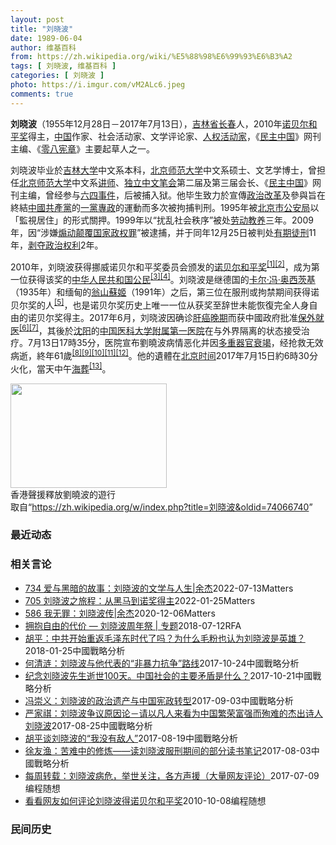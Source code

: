 ```yaml
---
layout: post
title: "刘晓波"
date: 1989-06-04
author: 维基百科
from: https://zh.wikipedia.org/wiki/%E5%88%98%E6%99%93%E6%B3%A2
tags: [ 刘晓波, 维基百科 ]
categories: [ 刘晓波 ]
photo: https://i.imgur.com/vM2ALc6.jpeg
comments: true
---
```

<div class="mw-parser-output"><div id="noteTA-eae0c4d2" class="noteTA"><div class="noteTA-group"><div data-noteta-group-source="module" data-noteta-group="IT"></div><div data-noteta-group-source="module" data-noteta-group="People"></div></div><div class="noteTA-local"><div data-noteta-code="zh:亞細安;zh-cn:东盟;zh-sg:亚细安;zh-hk:東盟;zh-tw:東協;zh-mo:東盟;"></div><div data-noteta-code="zh-cn:昂山素季; zh-tw:翁山蘇姬; zh:翁山蘇姬; zh-hk:昂山素姬; zh-sg:昂山舒吉;"></div><div data-noteta-code="zh-tw:訊號;zh-cn:信号;"></div><div data-noteta-code="zh-tw:訊息;zh-cn:消息;"></div><div data-noteta-code="zh:默克爾;zh-hans:默克尔;zh-hk:默克爾;zh-tw:梅克爾;"></div></div></div>

<p><b>刘晓波</b>（1955年12月28日－2017年7月13日），<a href="/wiki/%E5%90%89%E6%9E%97%E7%9C%81" title="吉林省">吉林省</a><a href="/wiki/%E9%95%BF%E6%98%A5" class="mw-redirect" title="长春">长春</a>人，2010年<a href="/wiki/%E8%AF%BA%E8%B4%9D%E5%B0%94%E5%92%8C%E5%B9%B3%E5%A5%96" title="诺贝尔和平奖">诺贝尔和平奖</a>得主，<a href="/wiki/%E4%B8%AD%E5%8D%8E%E4%BA%BA%E6%B0%91%E5%85%B1%E5%92%8C%E5%9B%BD" title="中华人民共和国">中国</a>作家、社会活动家、文学评论家、<a href="/wiki/%E4%BA%BA%E6%AC%8A%E6%B4%BB%E5%8B%95%E5%AE%B6" class="mw-redirect" title="人權活動家">人权活动家</a>，《<a href="/wiki/%E6%B0%91%E4%B8%BB%E4%B8%AD%E5%9C%8B" title="民主中國">民主中国</a>》网刊主编、《<a href="/wiki/%E9%9B%B6%E5%85%AB%E5%AE%AA%E7%AB%A0" title="零八宪章">零八宪章</a>》主要起草人之一。
</p><p>刘晓波毕业於<a href="/wiki/%E5%90%89%E6%9E%97%E5%A4%A7%E5%AD%A6" title="吉林大学">吉林大学</a>中文系本科，<a href="/wiki/%E5%8C%97%E4%BA%AC%E5%B8%88%E8%8C%83%E5%A4%A7%E5%AD%A6" title="北京师范大学">北京师范大学</a>中文系硕士、文艺学博士，曾担任<a href="/wiki/%E5%8C%97%E4%BA%AC%E5%B8%88%E8%8C%83%E5%A4%A7%E5%AD%A6" title="北京师范大学">北京师范大学</a>中文系<a href="/wiki/%E8%AE%B2%E5%B8%88" title="讲师">讲师</a>、<a href="/wiki/%E7%8B%AC%E7%AB%8B%E4%B8%AD%E6%96%87%E7%AC%94%E4%BC%9A" title="独立中文笔会">独立中文笔会</a>第二届及第三届会长、《<a href="/wiki/%E6%B0%91%E4%B8%BB%E4%B8%AD%E5%9C%8B" title="民主中國">民主中国</a>》网刊主编，曾经参与<a href="/wiki/%E5%85%AD%E5%9B%9B%E4%BA%8B%E4%BB%B6" title="六四事件">六四事件</a>，后被捕入狱。他毕生致力於宣傳<a href="/wiki/%E6%94%B9%E9%9D%A9" title="改革">政治改革</a>及參與旨在終結<a href="/wiki/%E4%B8%AD%E5%9C%8B%E5%85%B1%E7%94%A2%E9%BB%A8" class="mw-redirect" title="中國共產黨">中國共產黨</a>的<a href="/wiki/%E4%B8%80%E5%85%9A%E4%B8%93%E6%94%BF" class="mw-redirect" title="一党专政">一黨專政</a>的運動而多次被拘捕判刑。1995年被<a href="/wiki/%E5%8C%97%E4%BA%AC%E5%B8%82%E5%85%AC%E5%AE%89%E5%B1%80" title="北京市公安局">北京市公安局</a>以「監視居住」的形式關押。1999年以“扰乱社会秩序”被处<a href="/wiki/%E5%8A%B3%E5%8A%A8%E6%95%99%E5%85%BB" title="劳动教养">劳动教养</a>三年。2009年，因“涉嫌<a href="/wiki/%E7%85%BD%E5%8A%A8%E9%A2%A0%E8%A6%86%E5%9B%BD%E5%AE%B6%E6%94%BF%E6%9D%83%E7%BD%AA" title="煽动颠覆国家政权罪">煽动颠覆国家政权罪</a>”被逮捕，并于同年12月25日被判处<a href="/wiki/%E6%9C%89%E6%9C%9F%E5%BE%92%E5%88%91" title="有期徒刑">有期徒刑</a>11年，<a href="/wiki/%E5%89%A5%E5%A4%BA%E6%94%BF%E6%B2%BB%E6%9D%83%E5%88%A9" title="剥夺政治权利">剥夺政治权利</a>2年。
</p><p>2010年，刘晓波获得挪威诺贝尔和平奖委员会颁发的<a href="/wiki/2010%E5%B9%B4%E8%AF%BA%E8%B4%9D%E5%B0%94%E5%92%8C%E5%B9%B3%E5%A5%96" title="2010年诺贝尔和平奖">诺贝尔和平奖</a><sup id="cite_ref-nobel-announcement_1-0" class="reference"><a href="#cite_note-nobel-announcement-1">[1]</a></sup><sup id="cite_ref-rthk-nobel_2-0" class="reference"><a href="#cite_note-rthk-nobel-2">[2]</a></sup>，成为第一位获得该奖的<a href="/wiki/%E4%B8%AD%E8%8F%AF%E4%BA%BA%E6%B0%91%E5%85%B1%E5%92%8C%E5%9C%8B%E5%85%AC%E6%B0%91" class="mw-redirect" title="中華人民共和國公民">中华人民共和国公民</a><sup id="cite_ref-3" class="reference"><a href="#cite_note-3">[3]</a></sup><sup id="cite_ref-4" class="reference"><a href="#cite_note-4">[4]</a></sup>。刘晓波是继德国的<a href="/wiki/%E5%8D%A1%E7%88%BE%C2%B7%E9%A6%AE%C2%B7%E5%A5%A7%E8%A5%BF%E8%8C%A8%E5%9F%BA" title="卡爾·馮·奧西茨基">卡尔·冯·奥西茨基</a>（1935年）和缅甸的<a href="/wiki/%E7%BF%81%E5%B1%B1%E8%98%87%E5%A7%AC" title="翁山蘇姬">翁山蘇姬</a>（1991年）之后，第三位在服刑或拘禁期间获得诺贝尔奖的人<sup id="cite_ref-wachter_5-0" class="reference"><a href="#cite_note-wachter-5">[5]</a></sup>，也是诺贝尔奖历史上唯一一位从获奖至辞世未能恢復完全人身自由的诺贝尔奖得主。2017年6月，刘晓波因确诊<a href="/wiki/%E8%82%9D%E7%99%8C" title="肝癌">肝癌</a><a href="/wiki/Cancer_staging" class="mw-redirect" title="Cancer staging">晚期</a>而获中國政府批准<a href="/wiki/%E4%BF%9D%E5%A4%96%E5%B0%B1%E5%8C%BB" title="保外就医">保外就医</a><sup id="cite_ref-6" class="reference"><a href="#cite_note-6">[6]</a></sup><sup id="cite_ref-7" class="reference"><a href="#cite_note-7">[7]</a></sup>，其後於<a href="/wiki/%E6%B2%88%E9%98%B3" class="mw-redirect" title="沈阳">沈阳</a>的<a href="/wiki/%E4%B8%AD%E5%9B%BD%E5%8C%BB%E7%A7%91%E5%A4%A7%E5%AD%A6%E9%99%84%E5%B1%9E%E7%AC%AC%E4%B8%80%E5%8C%BB%E9%99%A2" title="中国医科大学附属第一医院">中国医科大学附属第一医院</a>在与外界隔离的状态接受治疗。7月13日17時35分，医院宣布劉曉波病情恶化并因<a href="/wiki/%E5%A4%9A%E9%87%8D%E5%99%A8%E5%AE%98%E8%A1%B0%E7%AB%AD" title="多重器官衰竭">多重器官衰竭</a>，经抢救无效病逝，終年61歲<sup id="cite_ref-BBC讣告_8-0" class="reference"><a href="#cite_note-BBC讣告-8">[8]</a></sup><sup id="cite_ref-9" class="reference"><a href="#cite_note-9">[9]</a></sup><sup id="cite_ref-10" class="reference"><a href="#cite_note-10">[10]</a></sup><sup id="cite_ref-11" class="reference"><a href="#cite_note-11">[11]</a></sup><sup id="cite_ref-EB_12-0" class="reference"><a href="#cite_note-EB-12">[12]</a></sup>。他的遺體在<a href="/wiki/%E5%8C%97%E4%BA%AC%E6%97%B6%E9%97%B4" title="北京时间">北京时间</a>2017年7月15日約6時30分火化，當天中午<a href="/wiki/%E6%B5%B7%E8%91%AC" title="海葬">海葬</a><sup id="cite_ref-13" class="reference"><a href="#cite_note-13">[13]</a></sup>。
</p>
<div class="thumb tright"><div class="thumbinner" style="width:252px;"><a href="/wiki/File:2013_Hong_Kong_new_year_march_10.jpg" class="image"><img alt="" src="//upload.wikimedia.org/wikipedia/commons/thumb/a/aa/2013_Hong_Kong_new_year_march_10.jpg/250px-2013_Hong_Kong_new_year_march_10.jpg" decoding="async" width="250" height="167" class="thumbimage" srcset="//upload.wikimedia.org/wikipedia/commons/thumb/a/aa/2013_Hong_Kong_new_year_march_10.jpg/375px-2013_Hong_Kong_new_year_march_10.jpg 1.5x, //upload.wikimedia.org/wikipedia/commons/thumb/a/aa/2013_Hong_Kong_new_year_march_10.jpg/500px-2013_Hong_Kong_new_year_march_10.jpg 2x" data-file-width="5184" data-file-height="3456"></a>  <div class="thumbcaption"><div class="magnify"><a href="/wiki/File:2013_Hong_Kong_new_year_march_10.jpg" class="internal" title="放大"></a></div>香港聲援釋放劉曉波的遊行</div></div></div>
</div><noscript><img src="//zh.wikipedia.org/wiki/Special:CentralAutoLogin/start?type=1x1" alt="" title="" width="1" height="1" style="border: none; position: absolute;"></noscript>
<div class="printfooter" data-nosnippet="">取自“<a dir="ltr" href="https://zh.wikipedia.org/w/index.php?title=刘晓波&amp;oldid=74066740">https://zh.wikipedia.org/w/index.php?title=刘晓波&amp;oldid=74066740</a>”</div><div id="recent-news"><h3>最近动态</h3><ul></ul></div><div id="open-opinion"><h3>相关言论</h3><ul><li><a href="https://nodebe4.github.io/opinion/2022-07-13/734-%E7%88%B1%E4%B8%8E%E9%BB%91%E6%9A%97%E7%9A%84%E6%95%85%E4%BA%8B-%E5%88%98%E6%99%93%E6%B3%A2%E7%9A%84%E6%96%87%E5%AD%A6%E4%B8%8E%E4%BA%BA%E7%94%9F-%E4%BD%99%E6%9D%B0/" title="野兽爱智慧">734 爱与黑暗的故事：刘晓波的文学与人生|余杰</a><time>2022-07-13</time><a class="tag">Matters</a></li>
<li><a href="https://nodebe4.github.io/opinion/2022-01-25/705-%E5%88%98%E6%99%93%E6%B3%A2%E4%B9%8B%E6%97%85%E7%A8%8B-%E4%BB%8E%E9%BB%91%E9%A9%AC%E5%88%B0%E8%AF%BA%E5%A5%96%E5%BE%97%E4%B8%BB/" title="野兽爱智慧">705 刘晓波之旅程：从黑马到诺奖得主</a><time>2022-01-25</time><a class="tag">Matters</a></li>
<li><a href="https://nodebe4.github.io/opinion/2020-12-06/586-%E6%88%91%E6%97%A0%E7%BD%AA-%E5%88%98%E6%99%93%E6%B3%A2%E4%BC%A0-%E4%BD%99%E6%9D%B0/" title="野兽爱智慧">586 我无罪：刘晓波传|余杰</a><time>2020-12-06</time><a class="tag">Matters</a></li>
<li><a href="https://nodebe4.github.io/opinion/2018-07-12/%E6%8B%A5%E6%8A%B1%E8%87%AA%E7%94%B1%E7%9A%84%E4%BB%A3%E4%BB%B7-%E5%88%98%E6%99%93%E6%B3%A2%E5%91%A8%E5%B9%B4%E7%A5%AD-%E4%B8%93%E9%A2%98/" title="自由亚洲电台">拥抱自由的代价 — 刘晓波周年祭 | 专题</a><time>2018-07-12</time><a class="tag">RFA</a></li>
<li><a href="https://nodebe4.github.io/opinion/2018-01-25/%E8%83%A1%E5%B9%B3-%E4%B8%AD%E5%85%B1%E5%BC%80%E5%A7%8B%E9%87%8D%E8%BF%94%E6%AF%9B%E6%B3%BD%E4%B8%9C%E6%97%B6%E4%BB%A3%E4%BA%86%E5%90%97-%E4%B8%BA%E4%BB%80%E4%B9%88%E6%AF%9B%E7%B2%89%E4%B9%9F%E8%AE%A4%E4%B8%BA%E5%88%98%E6%99%93%E6%B3%A2%E6%98%AF%E8%8B%B1%E9%9B%84/" title="胡平">胡平：中共开始重返毛泽东时代了吗？为什么毛粉也认为刘晓波是英雄？</a><time>2018-01-25</time><a class="tag">中國戰略分析</a></li>
<li><a href="https://nodebe4.github.io/opinion/2017-10-24/%E4%BD%95%E6%B8%85%E6%B6%9F-%E5%88%98%E6%99%93%E6%B3%A2%E4%B8%8E%E4%BB%96%E4%BB%A3%E8%A1%A8%E7%9A%84-%E9%9D%9E%E6%9A%B4%E5%8A%9B%E6%8A%97%E4%BA%89-%E8%B7%AF%E7%BA%BF/" title="何清涟">何清涟：刘晓波与他代表的“非暴力抗争”路线</a><time>2017-10-24</time><a class="tag">中國戰略分析</a></li>
<li><a href="https://nodebe4.github.io/opinion/2017-10-21/%E7%BA%AA%E5%BF%B5%E5%88%98%E6%99%93%E6%B3%A2%E5%85%88%E7%94%9F%E9%80%9D%E4%B8%96100%E5%A4%A9-%E4%B8%AD%E5%9B%BD%E7%A4%BE%E4%BC%9A%E7%9A%84%E4%B8%BB%E8%A6%81%E7%9F%9B%E7%9B%BE%E6%98%AF%E4%BB%80%E4%B9%88/" title="">纪念刘晓波先生逝世100天。中国社会的主要矛盾是什么？</a><time>2017-10-21</time><a class="tag">中國戰略分析</a></li>
<li><a href="https://nodebe4.github.io/opinion/2017-09-03/%E5%86%AF%E5%B4%87%E4%B9%89-%E5%88%98%E6%99%93%E6%B3%A2%E7%9A%84%E6%94%BF%E6%B2%BB%E9%81%97%E4%BA%A7%E4%B8%8E%E4%B8%AD%E5%9B%BD%E5%AE%AA%E6%94%BF%E8%BD%AC%E5%9E%8B/" title="冯崇义">冯崇义：刘晓波的政治遗产与中国宪政转型</a><time>2017-09-03</time><a class="tag">中國戰略分析</a></li>
<li><a href="https://nodebe4.github.io/opinion/2017-08-25/%E4%B8%A5%E5%AE%B6%E7%A5%BA-%E5%88%98%E6%99%93%E6%B3%A2%E4%BA%89%E8%AE%AE%E5%8E%9F%E5%9B%A0%E8%AE%BA-%E8%AF%B7%E4%BB%A5%E5%87%A1%E4%BA%BA%E6%9D%A5%E7%9C%8B%E4%B8%BA%E4%B8%AD%E5%9B%BD%E7%B9%81%E8%8D%A3%E5%AF%8C%E5%BC%BA%E8%80%8C%E6%AE%89%E9%9A%BE%E7%9A%84%E6%9D%B0%E5%87%BA%E8%AF%97%E4%BA%BA%E5%88%98%E6%99%93%E6%B3%A2/" title="严家祺">严家祺：刘晓波争议原因论－请以凡人来看为中国繁荣富强而殉难的杰出诗人刘晓波</a><time>2017-08-25</time><a class="tag">中國戰略分析</a></li>
<li><a href="https://nodebe4.github.io/opinion/2017-08-19/%E8%83%A1%E5%B9%B3%E8%B0%88%E5%88%98%E6%99%93%E6%B3%A2%E7%9A%84-%E6%88%91%E6%B2%A1%E6%9C%89%E6%95%8C%E4%BA%BA/" title="">胡平谈刘晓波的“我没有敌人”</a><time>2017-08-19</time><a class="tag">中國戰略分析</a></li>
<li><a href="https://nodebe4.github.io/opinion/2017-08-03/%E5%BE%90%E5%8F%8B%E6%B8%94-%E8%8B%A6%E9%9A%BE%E4%B8%AD%E7%9A%84%E4%BF%AE%E7%82%BC-%E8%AF%BB%E5%88%98%E6%99%93%E6%B3%A2%E6%9C%8D%E5%88%91%E6%9C%9F%E9%97%B4%E7%9A%84%E9%83%A8%E5%88%86%E8%AF%BB%E4%B9%A6%E7%AC%94%E8%AE%B0/" title="徐友渔">徐友渔：苦难中的修炼——读刘晓波服刑期间的部分读书笔记</a><time>2017-08-03</time><a class="tag">中國戰略分析</a></li>
<li><a href="https://nodebe4.github.io/opinion/2017-07-09/%E6%AF%8F%E5%91%A8%E8%BD%AC%E8%BD%BD-%E5%88%98%E6%99%93%E6%B3%A2%E7%97%85%E5%8D%B1-%E4%B8%BE%E4%B8%96%E5%85%B3%E6%B3%A8-%E5%90%84%E6%96%B9%E5%A3%B0%E6%8F%B4-%E5%A4%A7%E9%87%8F%E7%BD%91%E5%8F%8B%E8%AF%84%E8%AE%BA/" title="编程随想">每周转载：刘晓波病危，举世关注，各方声援（大量网友评论）</a><time>2017-07-09</time><a class="tag">编程随想</a></li>
<li><a href="https://nodebe4.github.io/opinion/2010-10-08/%E7%9C%8B%E7%9C%8B%E7%BD%91%E5%8F%8B%E5%A6%82%E4%BD%95%E8%AF%84%E8%AE%BA%E5%88%98%E6%99%93%E6%B3%A2%E5%BE%97%E8%AF%BA%E8%B4%9D%E5%B0%94%E5%92%8C%E5%B9%B3%E5%A5%96/" title="编程随想">看看网友如何评论刘晓波得诺贝尔和平奖</a><time>2010-10-08</time><a class="tag">编程随想</a></li>
</ul></div><div id="mjls-record"><h3>民间历史</h3><ul></ul></div>